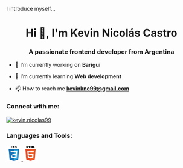 I introduce myself...

<h1 align="center">Hi 👋, I'm Kevin Nicolás Castro</h1>
<h3 align="center">A passionate frontend developer from Argentina</h3>

- 🔭 I’m currently working on **Barigui**

- 🌱 I’m currently learning **Web development**

- 📫 How to reach me **kevinknc99@gmail.com**

<h3 align="left">Connect with me:</h3>
<p align="left">
<a href="https://instagram.com/kevin.nicolas99" target="blank"><img align="center" src="https://raw.githubusercontent.com/rahuldkjain/github-profile-readme-generator/master/src/images/icons/Social/instagram.svg" alt="kevin.nicolas99" height="30" width="40" /></a>
</p>



<h3 align="left">Languages and Tools:</h3>
<p align="left"> <a href="https://www.w3schools.com/css/" target="_blank" rel="noreferrer"> <img src="https://raw.githubusercontent.com/devicons/devicon/master/icons/css3/css3-original-wordmark.svg" alt="css3" width="40" height="40"/> </a> <a href="https://www.w3.org/html/" target="_blank" rel="noreferrer"> <img src="https://raw.githubusercontent.com/devicons/devicon/master/icons/html5/html5-original-wordmark.svg" alt="html5" width="40" height="40"/> </a> </p>
